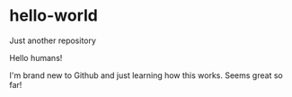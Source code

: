 # hello-world
Just another repository

Hello humans!

I'm brand new to Github and just learning how this works. Seems great so far!
